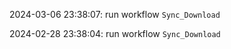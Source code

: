 2024-03-06 23:38:07: run workflow `Sync_Download` 

2024-02-28 23:38:04: run workflow `Sync_Download` 


